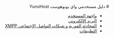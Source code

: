<div dir="RTL" align="right" style="direction:rtl;text-align:right;">
# دليل مستخدمي واي يونوهوست YunoHost

* [واجهة المستخدم](user_interface)
* [البريد الإلكتروني](/email_fr)
* [المحادثة الفورية و شبكات التواصل الإجتماعي XMPP](/XMPP_fr)
* [التطبيقات](/apps_ar)